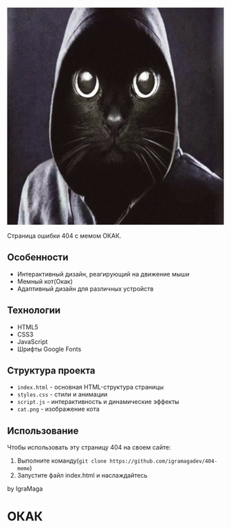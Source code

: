 ![404 ОКАК](cat.png)

Страница ошибки 404 с мемом ОКАК. 

## Особенности

- Интерактивный дизайн, реагирующий на движение мыши
- Мемный кот(Окак)
- Адаптивный дизайн для различных устройств

## Технологии

- HTML5
- CSS3 
- JavaScript 
- Шрифты Google Fonts

## Структура проекта

- `index.html` - основная HTML-структура страницы
- `styles.css` - стили и анимации
- `script.js` - интерактивность и динамические эффекты
- `cat.png` - изображение кота

## Использование

Чтобы использовать эту страницу 404 на своем сайте:

1. Выполните команду(`git clone https://github.com/igramagadev/404-meme`)
2. Запустите файл index.html и наслаждайтесь 


by IgraMaga




# ОКАК
